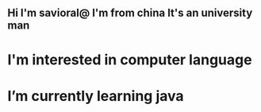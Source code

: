 ## Hi I'm savioral@ I'm from china It's an university man
# I'm interested in computer language
# I’m currently learning java   